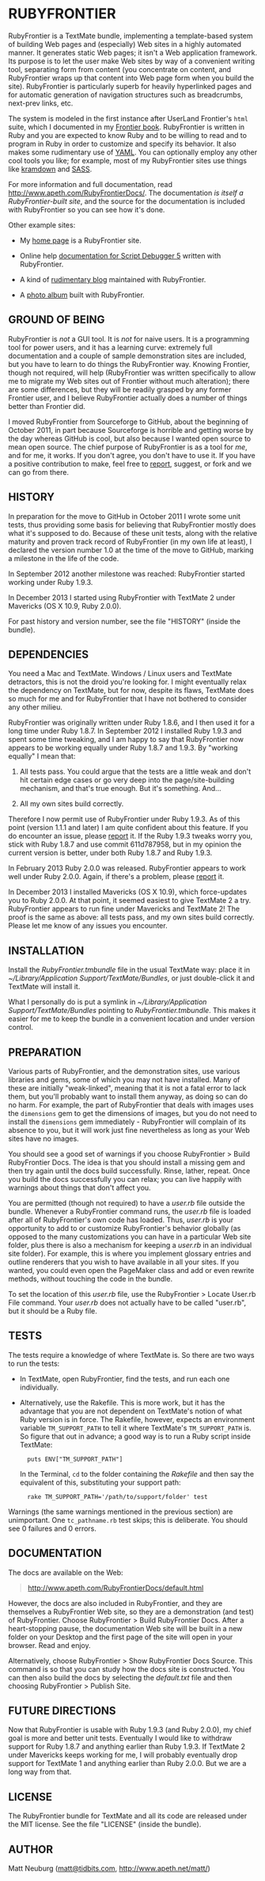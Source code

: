 RUBYFRONTIER
=======

RubyFrontier is a TextMate bundle, implementing a template-based system of building Web pages and (especially) Web sites in a highly automated manner. It generates static Web pages; it isn't a Web application framework. Its purpose is to let the user make Web sites by way of a convenient writing tool, separating form from content (you concentrate on content, and RubyFrontier wraps up that content into Web page form when you build the site). RubyFrontier is particularly superb for heavily hyperlinked pages and for automatic generation of navigation structures such as breadcrumbs, next-prev links, etc.

The system is modeled in the first instance after UserLand Frontier's `html` suite, which I documented in my [Frontier book](http://sbc.apeth.com/frontierDef/ch41.html). RubyFrontier is written in Ruby and you are expected to know Ruby and to be willing to read and to program in Ruby in order to customize and specify its behavior. It also makes some rudimentary use of [YAML][]. You can optionally employ any other cool tools you like; for example, most of my RubyFrontier sites use things like [kramdown][] and [SASS][].

For more information and full documentation, read <http://www.apeth.com/RubyFrontierDocs/>. The documentation *is itself a RubyFrontier-built site*, and the source for the documentation is included with RubyFrontier so you can see how it's done.

Other example sites:

* My [home page](http://www.apeth.net/matt/default.html) is a RubyFrontier site.

* Online help [documentation for Script Debugger 5](http://www.apeth.com/sd5help/index.html) written with RubyFrontier.

* A kind of [rudimentary blog](http://www.apeth.com/nonblog/) maintained with RubyFrontier.

* A [photo album](http://photos.apeth.net) built with RubyFrontier.


GROUND OF BEING
-----

RubyFrontier is *not* a GUI tool. It is *not* for naive users. It is a programming tool for power users, and it has a learning curve: extremely full documentation and a couple of sample demonstration sites are included, but you have to learn to do things the RubyFrontier way. Knowing Frontier, though not required, will help (RubyFrontier was written specifically to allow me to migrate my Web sites out of Frontier without much alteration); there are some differences, but they will be readily grasped by any former Frontier user, and I believe RubyFrontier actually does a number of things better than Frontier did.

I moved RubyFrontier from Sourceforge to GitHub, about the beginning of October 2011, in part because Sourceforge is horrible and getting worse by the day whereas GitHub is cool, but also because I wanted open source to mean open source. The chief purpose of RubyFrontier is as a tool for *me*, and for me, it works. If you don't agree, you don't have to use it. If you have a positive contribution to make, feel free to [report][], suggest, or fork and we can go from there.


HISTORY
-----

In preparation for the move to GitHub in October 2011 I wrote some unit tests, thus providing some basis for believing that RubyFrontier mostly does what it's supposed to do. Because of these unit tests, along with the relative maturity and proven track record of RubyFrontier (in my own life at least), I declared the version number 1.0 at the time of the move to GitHub, marking a milestone in the life of the code.

In September 2012 another milestone was reached: RubyFrontier started working under Ruby 1.9.3.

In December 2013 I started using RubyFrontier with TextMate 2 under Mavericks (OS X 10.9, Ruby 2.0.0).

For past history and version number, see the file "HISTORY" (inside the bundle).


DEPENDENCIES
-----

You need a Mac and TextMate. Windows / Linux users and TextMate detractors, this is not the droid you're looking for. I might eventually relax the dependency on TextMate, but for now, despite its flaws, TextMate does so much for me and for RubyFrontier that I have not bothered to consider any other milieu.

RubyFrontier was originally written under Ruby 1.8.6, and I then used it for a long time under Ruby 1.8.7. In September 2012 I installed Ruby 1.9.3 and spent some time tweaking, and I am happy to say that RubyFrontier now appears to be working equally under Ruby 1.8.7 and 1.9.3. By "working equally" I mean that:

1. All tests pass. You could argue that the tests are a little weak and don't hit certain edge cases or go very deep into the page/site-building mechanism, and that's true enough. But it's something. And...

2. All my own sites build correctly.

Therefore I now permit use of RubyFrontier under Ruby 1.9.3. As of this point (version 1.1.1 and later) I am quite confident about this feature. If you do encounter an issue, please [report][] it. If the Ruby 1.9.3 tweaks worry you, stick with Ruby 1.8.7 and use commit 611d787958, but in my opinion the current version is better, under both Ruby 1.8.7 and Ruby 1.9.3.

In February 2013 Ruby 2.0.0 was released. RubyFrontier appears to work well under Ruby 2.0.0. Again, if there's a problem, please [report][] it.

In December 2013 I installed Mavericks (OS X 10.9), which force-updates you to Ruby 2.0.0. At that point, it seemed easiest to give TextMate 2 a try. RubyFrontier appears to run fine under Mavericks and TextMate 2! The proof is the same as above: all tests pass, and my own sites build correctly. Please let me know of any issues you encounter.


INSTALLATION
-----

Install the _RubyFrontier.tmbundle_ file in the usual TextMate way: place it in _~/Library/Application Support/TextMate/Bundles_, or just double-click it and TextMate will install it.

What I personally do is put a symlink in _~/Library/Application Support/TextMate/Bundles_ pointing to _RubyFrontier.tmbundle_. This makes it easier for me to keep the bundle in a convenient location and under version control.


PREPARATION
-----

Various parts of RubyFrontier, and the demonstration sites, use various libraries and gems, some of which you may not have installed. Many of these are initially "weak-linked", meaning that it is not a fatal error to lack them, but you'll probably want to install them anyway, as doing so can do no harm. For example, the part of RubyFrontier that deals with images uses the `dimensions` gem to get the dimensions of images, but you do not need to install the `dimensions` gem immediately - RubyFrontier will complain of its absence to you, but it will work just fine nevertheless as long as your Web sites have no images.

You should see a good set of warnings if you choose RubyFrontier > Build RubyFrontier Docs. The idea is that you should install a missing gem and then try again until the docs build successfully. Rinse, lather, repeat. Once you build the docs successfully you can relax; you can live happily with warnings about things that don't affect you.

You are permitted (though not required) to have a _user.rb_ file outside the bundle. Whenever a RubyFrontier command runs, the _user.rb_ file is loaded after all of RubyFrontier's own code has loaded. Thus, _user.rb_ is your opportunity to add to or customize RubyFrontier's behavior globally (as opposed to the many customizations you can have in a particular Web site folder, plus there is also a mechanism for keeping a _user.rb_ in an individual site folder). For example, this is where you implement glossary entries and outline renderers that you wish to have available in all your sites. If you wanted, you could even open the PageMaker class and add or even rewrite methods, without touching the code in the bundle.

To set the location of this _user.rb_ file, use the RubyFrontier > Locate User.rb File command. Your _user.rb_ does not actually have to be called "user.rb", but it should be a Ruby file.


TESTS
-----

The tests require a knowledge of where TextMate is. So there are two ways to run the tests:

* In TextMate, open RubyFrontier, find the tests, and run each one individually.

* Alternatively, use the Rakefile. This is more work, but it has the advantage that you are not dependent on TextMate's notion of what Ruby version is in force. The Rakefile, however, expects an environment variable `TM_SUPPORT_PATH` to tell it where TextMate's `TM_SUPPORT_PATH` is. So figure that out in advance; a good way is to run a Ruby script inside TextMate:

        puts ENV["TM_SUPPORT_PATH"]

    In the Terminal, `cd` to the folder containing the _Rakefile_ and then say the equivalent of this, substituting your support path:

        rake TM_SUPPORT_PATH='/path/to/support/folder' test

Warnings (the same warnings mentioned in the previous section) are unimportant. One `tc_pathname.rb` test skips; this is deliberate. You should see 0 failures and 0 errors.

DOCUMENTATION
-----

The docs are available on the Web:

> <http://www.apeth.com/RubyFrontierDocs/default.html>

However, the docs are also included in RubyFrontier, and they are themselves a RubyFrontier Web site, so they are a demonstration (and test) of RubyFrontier. Choose RubyFrontier > Build RubyFrontier Docs. After a heart-stopping pause, the documentation Web site will be built in a new folder on your Desktop and the first page of the site will open in your browser. Read and enjoy.

Alternatively, choose RubyFrontier > Show RubyFrontier Docs Source. This command is so that you can study how the docs site is constructed. You can then also build the docs by selecting the _default.txt_ file and then choosing RubyFrontier > Publish Site. 

FUTURE DIRECTIONS
-----

Now that RubyFrontier is usable with Ruby 1.9.3 (and Ruby 2.0.0), my chief goal is more and better unit tests. Eventually I would like to withdraw support for Ruby 1.8.7 and anything earlier than Ruby 1.9.3. If TextMate 2 under Mavericks keeps working for me, I will probably eventually drop support for TextMate 1 and anything earlier than Ruby 2.0.0. But we are a long way from that.

LICENSE
-----

The RubyFrontier bundle for TextMate and all its code are released under the MIT license. See the file "LICENSE" (inside the bundle).


AUTHOR
-----

Matt Neuburg (<matt@tidbits.com>, <http://www.apeth.net/matt/>)

[kramdown]: http://kramdown.rubyforge.org/
[Haml]: http://haml-lang.com/
[SASS]: http://sass-lang.com/
[YAML]: http://yaml.org/
[report]: https://github.com/mattneub/RubyFrontier/issues

